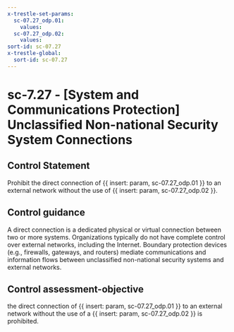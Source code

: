 ```yaml
---
x-trestle-set-params:
  sc-07.27_odp.01:
    values:
  sc-07.27_odp.02:
    values:
sort-id: sc-07.27
x-trestle-global:
  sort-id: sc-07.27
---
```


# sc-7.27 - \[System and Communications Protection\] Unclassified Non-national Security System Connections

## Control Statement

Prohibit the direct connection of {{ insert: param, sc-07.27_odp.01 }} to an external network without the use of {{ insert: param, sc-07.27_odp.02 }}.

## Control guidance

A direct connection is a dedicated physical or virtual connection between two or more systems. Organizations typically do not have complete control over external networks, including the Internet. Boundary protection devices (e.g., firewalls, gateways, and routers) mediate communications and information flows between unclassified non-national security systems and external networks.

## Control assessment-objective

the direct connection of {{ insert: param, sc-07.27_odp.01 }} to an external network without the use of a {{ insert: param, sc-07.27_odp.02 }} is prohibited.
